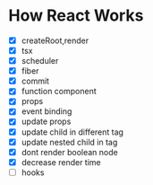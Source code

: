 # How React Works

- [x] createRoot,render
- [x] tsx
- [x] scheduler
- [x] fiber
- [x] commit
- [x] function component
- [x] props
- [x] event binding
- [x] update props
- [x] update child in different tag
- [x] update nested child in tag
- [x] dont render boolean node
- [x] decrease render time
- [ ] hooks
